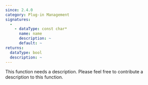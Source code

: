 ```yaml
---
since: 2.4.0
category: Plug-in Management
signatures:
  -
    - dataType: const char*
      name: name
      description: ~
      default: ~
returns:
  dataType: bool
  description: ~
---
```


This function needs a description. Please feel free to contribute a description to this function.
